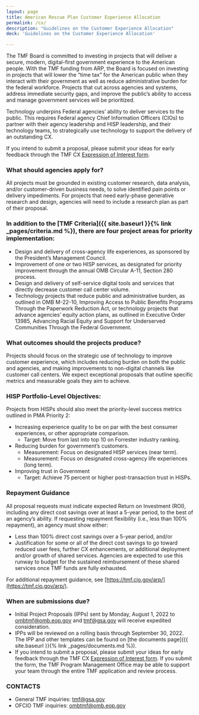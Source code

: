 ```yaml
---
layout: page
title: American Rescue Plan Customer Experience Allocation
permalink: /cx/
description: "Guidelines on the Customer Experience Allocation"
deck: 'Guidelines on the Customer Experience Allocation'

---
```


The TMF Board is committed to investing in projects that will deliver a secure, modern, digital-first government experience to the American people. With the TMF funding from ARP, the Board is focused on investing in projects that will lower the “time tax” for the American public when they interact with their government as well as reduce administrative burden for the federal workforce. Projects that cut across agencies and systems, address immediate security gaps, and improve the public’s ability to access and manage government services will be prioritized.

Technology underpins Federal agencies’ ability to deliver services to the public. This requires Federal agency Chief Information Officers (CIOs) to partner with their agency leadership and HISP leadership, and their technology teams, to strategically use technology to support the delivery of an outstanding CX.

If you intend to submit a proposal, please submit your ideas for early feedback through the TMF CX [Expression of Interest form](https://touchpoints.app.cloud.gov/touchpoints/cfd21923/submit).

### What should agencies apply for?
All projects must be grounded in existing customer research, data analysis, and/or customer-driven business needs, to solve identified pain points or delivery impediments. For projects that need early-phase generative research and design, agencies will need to include a research plan as part of their proposal.

### In addition to the [TMF Criteria]({{ site.baseurl }}{% link _pages/criteria.md %}), there are four project areas for priority implementation:
- Design and delivery of cross-agency life experiences, as sponsored by the President’s Management Council.
- Improvement of one or two HISP services, as designated for priority improvement through the annual OMB Circular A-11, Section 280 process.
- Design and delivery of self-service digital tools and services that directly decrease customer call center volume.
- Technology projects that reduce public and administrative burden, as outlined in OMB M-22-10, Improving Access to Public Benefits Programs Through the Paperwork Reduction Act, or technology projects that advance agencies’ equity action plans, as outlined in Executive Order 13985, Advancing Racial Equity and Support for Underserved Communities Through the Federal Government.

### What outcomes should the projects produce?

Projects should focus on the strategic use of technology to improve customer experience, which includes reducing burden on both the public and agencies, and making improvements to non-digital channels like customer call centers. We expect exceptional proposals that outline specific metrics and measurable goals they aim to achieve.

### HISP Portfolio-Level Objectives:

Projects from HISPs should also meet the priority-level success metrics outlined in PMA Priority 2:
- Increasing experience quality to be on par with the best consumer experiences, or other appropriate comparison.
    - Target: Move from last into top 10 on Forrester industry ranking.
- Reducing burden for government’s customers.
    - Measurement: Focus on designated HISP services (near term).
    - Measurement: Focus on designated cross-agency life experiences (long term).
- Improving trust in Government
    - Target: Achieve 75 percent or higher post-transaction trust in HISPs.

### Repayment Guidance
All proposal requests must indicate expected Return on Investment (ROI), including any direct cost savings over at least a 5-year period, to the best of an agency’s ability. If requesting repayment flexibility (i.e., less than 100% repayment), an agency must show either:

- Less than 100% direct cost savings over a 5-year period, and/or
- Justification for some or all of the direct cost savings to go toward reduced user fees, further CX enhancements, or additional deployment and/or growth of shared services. Agencies are expected to use this runway to budget for the sustained reimbursement of these shared services once TMF funds are fully exhausted.

For additional repayment guidance, see [https://tmf.cio.gov/arp/](https://tmf.cio.gov/arp/).

### When are submissions due?
- Initial Project Proposals (IPPs) sent by Monday, August 1, 2022 to [ombtmf@omb.eop.gov](mailto:ombtmf@omb.eop.gov) and [tmf@gsa.gov](mailto:tmf@gsa.gov) will receive expedited consideration. 
- IPPs will be reviewed on a rolling basis through September 30, 2022. The IPP and other templates can be found on [the documents page]({{ site.baseurl }}{% link _pages/documents.md %}). 
- If you intend to submit a proposal, please submit your ideas for early feedback through the TMF CX [Expression of Interest form](https://touchpoints.app.cloud.gov/touchpoints/cfd21923/submit). If you submit the form, the TMF Program Management Office may be able to support your team through the entire TMF application and review process.

### CONTACTS
- General TMF inquiries: [tmf@gsa.gov](mailto:tmf@gsa.gov)
- OFCIO TMF inquiries: [ombtmf@omb.eop.gov](mailto:ombtmf@omb.eop.gov)
